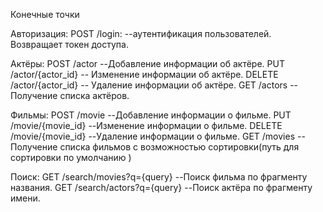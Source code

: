 Конечные точки

Авторизация:
POST /login: --аутентификация пользователей. Возвращает токен доступа.

Актёры:
POST /actor --Добавление информации об актёре. 
PUT /actor/{actor_id} -- Изменение информации об актёре.
DELETE /actor/{actor_id} -- Удаление информации об актёре.
GET /actors -- Получение списка актёров.

Фильмы:
POST /movie --Добавление информации о фильме.
PUT /movie/{movie_id} --Изменение информации о фильме.
DELETE /movie/{movie_id} --Удаление информации о фильме.
GET /movies --Получение списка фильмов с возможностью сортировки(путь для сортировки по умолчанию )

Поиск:
GET /search/movies?q={query} --Поиск фильма по фрагменту названия.
GET /search/actors?q={query} --Поиск актёра по фрагменту имени.